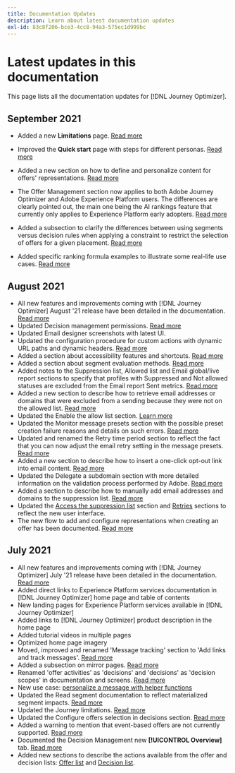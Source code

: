 ```yaml
---
title: Documentation Updates
description: Learn about latest documentation updates
exl-id: 83c8f206-bce3-4cc8-94a3-575ec1d999bc
---
```

# Latest updates in this documentation

This page lists all the documentation updates for [!DNL Journey Optimizer].

## September 2021

* Added a new **Limitations** page. [Read more](limitations.md)
* Improved the **Quick start** page with steps for different personas. [Read more](quick-start.md)

* Added a new section on how to define and personalize content for offers' representations. [Read more](offers/offer-library/creating-personalized-offers.md#content)

* The Offer Management section now applies to both Adobe Journey Optimizer and Adobe Experience Platform users. The differences are clearly pointed out, the main one being the AI rankings feature that currently only applies to Experience Platform early adopters. [Read more](offers/offer-library/create-ranking-strategies.md)

* Added a subsection to clarify the differences between using segments versus decision rules when applying a constraint to restrict the selection of offers for a given placement. [Read more](offers/offer-activities/create-offer-activities.md#segments-vs-decision-rules)

* Added specific ranking formula examples to illustrate some real-life use cases. [Read more](offers/offer-library/create-ranking-formulas.md#ranking-formula-examples)

## August 2021

* All new features and improvements coming with [!DNL Journey Optimizer] August '21 release have been detailed in the documentation. [Read more](release-notes.md)
* Updated Decision management permissions. [Read more](administration/ootb-product-profiles.md)
* Updated Email designer screenshots with latest UI.
* Updated the configuration procedure for custom actions with dynamic URL paths and dynamic headers. [Read more](action/about-custom-action-configuration.md#url-configuration)
* Added a section about accessibility features and shortcuts. [Read more](user-interface.md#accessibility)
* Added a section about segment evaluation methods. [Read more](segment/about-segments.md#evaluation-method-in-journey-optimizer)
* Added notes to the Suppression list, Allowed list and Email global/live report sections to specify that profiles with Suppressed and Not allowed statuses are excluded from the Email report Sent metrics. [Read more](reports/email-global-report.md)
* Added a new section to describe how to retrieve email addresses or domains that were excluded from a sending because they were not on the allowed list. [Read more](allow-list.md#reporting)
* Updated the Enable the allow list section. [Learn more](allow-list.md#enable-allow-list)
* Updated the Monitor message presets section with the possible preset creation failure reasons and details on such errors. [Read more](configuration/message-presets.md#monitor-message-presets)
* Updated and renamed the Retry time period section to reflect the fact that you can now adjust the email retry setting in the message presets. [Read more](configuration/retries.md#retry-duration)
* Added a new section to describe how to insert a one-click opt-out link into email content. [Read more](message-tracking.md#one-click-opt-out-link)
* Updated the Delegate a subdomain section with more detailed information on the validation process performed by Adobe. [Read more](configuration/delegate-subdomain.md#subdomain-validation)
* Added a section to describe how to manually add email addresses and domains to the suppression list. [Read more](configuration/manage-suppression-list.md#add-addresses-and-domains)
* Updated the [Access the suppression list](configuration/manage-suppression-list.md#access-suppression-list) section and [Retries](configuration/retries.md) sections to reflect the new user interface.
* The new flow to add and configure representations when creating an offer has been documented. [Read more](offers/offer-library/creating-personalized-offers.md#representations)


## July 2021

* All new features and improvements coming with [!DNL Journey Optimizer] July '21 release have been detailed in the documentation. [Read more](release-notes.md)
* Added direct links to Experience Platform services documentation in [!DNL Journey Optimizer] home page and table of contents
* New landing pages for Experience Platform services available in [!DNL Journey Optimizer] 
* Added links to [!DNL Journey Optimizer] product description in the home page
* Added tutorial videos in multiple pages
* Optimized home page imagery
* Moved, improved and renamed 'Message tracking' section to 'Add links and track messages'. [Read more](message-tracking.md)
* Added a subsection on mirror pages. [Read more](message-tracking.md#mirror-page)
* Renamed 'offer activities' as 'decisions' and 'decisions' as 'decision scopes' in documentation and screens. [Read more](offers/get-started/starting-offer-decisioning.md)
* New use case: [personalize a message with helper functions](personalization/personalization-use-case-helper-functions.md)
* Updated the Read segment documentation to reflect materialized segment impacts. [Read more](building-journeys/read-segment.md)
* Updated the Journey limitations. [Read more](limitations.md)
* Updated the Configure offers selection in decisions section. [Read more](offers/offer-activities/configure-offer-selection.md)
* Added a warning to mention that event-based offers are not currently supported. [Read more](offers/offer-library/creating-personalized-offers.md#eligibility)
* Documented the Decision Management new **[!UICONTROL Overview]** tab. [Read more](offers/get-started/user-interface.md#overview)
* Added new sections to describe the actions available from the offer and decision lists: [Offer list](offers/offer-library/creating-personalized-offers.md#offer-list) and [Decision list](offers/offer-activities/create-offer-activities.md#decision-list).
